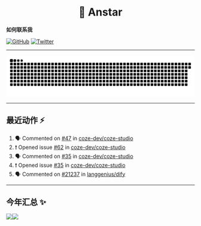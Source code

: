 <h1 align="center"> 👋   Anstar</h1>


**如何联系我**

[![GitHub](https://img.shields.io/badge/%40itsAnstar-4F4F4F???style=for-the-badge&logo=github&logoColor=FFFFFF&labelColor=000000)](https://github.com/itsAnstar/)
[![Twitter](https://img.shields.io/badge/%40itsAnstar-00BBFF???style=for-the-badge&logo=twitter&logoColor=FFFFFF&labelColor=00aaee)](https://twitter.com/itsAnstar)

---

<picture>
  <source media="(prefers-color-scheme: dark)" srcset="https://raw.githubusercontent.com/itsanstar/itsanstar/output/github-contribution-grid-snake-dark.svg">
  <source media="(prefers-color-scheme: light)" srcset="https://raw.githubusercontent.com/itsanstar/itsanstar/output/github-contribution-grid-snake.svg">
  <img alt="github contribution grid snake animation" src="https://raw.githubusercontent.com/itsanstar/itsanstar/output/github-contribution-grid-snake.svg">
</picture>


---

## 最近动作 :zap: 

<!--START_SECTION:activity-->
1. 🗣 Commented on [#47](https://github.com/coze-dev/coze-studio/issues/47#issuecomment-3124098765) in [coze-dev/coze-studio](https://github.com/coze-dev/coze-studio)
2. ❗ Opened issue [#62](https://github.com/coze-dev/coze-studio/issues/62) in [coze-dev/coze-studio](https://github.com/coze-dev/coze-studio)
3. 🗣 Commented on [#35](https://github.com/coze-dev/coze-studio/issues/35#issuecomment-3121579336) in [coze-dev/coze-studio](https://github.com/coze-dev/coze-studio)
4. ❗ Opened issue [#35](https://github.com/coze-dev/coze-studio/issues/35) in [coze-dev/coze-studio](https://github.com/coze-dev/coze-studio)
5. 🗣 Commented on [#21237](https://github.com/langgenius/dify/issues/21237#issuecomment-3016034594) in [langgenius/dify](https://github.com/langgenius/dify)
<!--END_SECTION:activity-->

---


## 今年汇总 ✨

<img align="" height="137px" src="https://github-readme-stats.vercel.app/api?username=itsanstar&hide_title=true&hide_border=true&show_icons=true&include_all_commits=true&line_height=21&bg_color=0,EC6C6C,FFD479,FFFC79,73FA79&theme=graywhite&locale=cn" /><img align="" height="137px" src="https://github-readme-stats.vercel.app/api/top-langs/?username=itsanstar&hide_title=true&hide_border=true&layout=compact&bg_color=0,73FA79,73FDFF,D783FF&theme=graywhite&locale=cn" />
